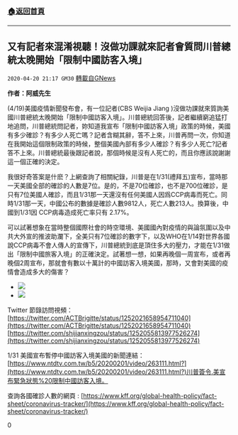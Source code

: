 ###  [:house:返回首頁](https://github.com/ourhimalayas/txt)
---

## 又有記者來混淆視聽！沒做功課就來記者會質問川普總統太晚開始「限制中國訪客入境」
`2020-04-20 21:17 GM30` [轉載自GNews](https://gnews.org/zh-hant/179683/)

**作者：阿威先生**

(4/19)美國疫情新聞發布會，有一位記者(CBS Weijia Jiang )沒做功課就來質詢美國川普總統太晚開始「限制中國訪客入境」。川普總統回答後，記者繼續窮追猛打地追問，川普總統問記者，妳知道我宣布「限制中國訪客入境」政策的時候，美國有多少確診？有多少人死亡嗎？記者含糊其辭，答不上來，川普再問一次，你知道在我開始這個限制政策的時候，整個美國內部有多少人確診？有多少人死亡?記者答不上來。川普總統最後跟記者說，那個時候是沒有人死亡的，而且你應該說謝謝這一個正確的決定。

我很好奇答案是什麽？上網查詢了相關紀錄，川普是在1/31(禮拜五)宣布，當時那一天美國全部的確診的人數是7位。是的，不是70位確診，也不是700位確診，是只有7位美國人確診，而且1/31那一天還沒有任何美國人因爲CCP病毒而死亡。同時1/31那一天，中國公布的數據是確診人數9812人，死亡人數213人。換算後，中國到1/31因 CCP病毒造成死亡率只有 2.17%。

可以試著想象在當時整個國際社會的時空環境、美國國內對疫情的與論氛圍以及中共大外宣的推波助瀾下，全美只有7位確診的數字下，以及WHO在1/14對世界各國說CCP病毒不會人傳人的宣傳下，川普總統到底是頂住多大的壓力，才能在1/31做出「限制中國旅客入境」的正確決定。試著想一想，如果再晚個一周宣布，或者再晚個2周宣布，那就會有數以十萬計的中國訪客入境美國，那時，又會對美國的疫情會造成多大的傷害？

- ![](https://s3.amazonaws.com/gnews-media-offload/wp-content/uploads/2020/04/20211545/1-114.png)
- ![](https://s3.amazonaws.com/gnews-media-offload/wp-content/uploads/2020/04/20211555/2-75.png)


Twitter 節錄訪問視頻：
[https://twitter.com/ACTBrigitte/status/1252021658954711040](https://twitter.com/ACTBrigitte/status/1252021658954711040)
[https://twitter.com/shijianxingzou/status/1252055813977526274](https://twitter.com/shijianxingzou/status/1252055813977526274)

1/31 美國宣布暫停中國訪客入境美國的新聞連結：
[https://www.ntdtv.com.tw/b5/20200201/video/263111.html?](https://www.ntdtv.com.tw/b5/20200201/video/263111.html?)川普簽令.美宣布緊急狀態%20限制中國訪客入境。

查詢各國確診人數的網頁 : [https://www.kff.org/global-health-policy/fact-sheet/coronavirus-tracker/](https://www.kff.org/global-health-policy/fact-sheet/coronavirus-tracker/)

0
